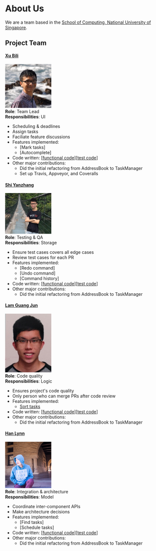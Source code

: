 # About Us

We are a team based in the [School of Computing, National University of Singapore](http://www.comp.nus.edu.sg).

## Project Team

#### [Xu Bili](http://github.com/xbili)
<img src="images/xbili.png" width="150"><br>
**Role**: Team Lead<br>
**Responsibilities**: UI
* Scheduling & deadlines
* Assign tasks
* Faciliate feature discussions<br>
* Features implemented:
   * [Mark tasks]
   * [Autocomplete]
* Code written: [[functional code](A0124368A.md)][[test code](A0124368A.md)]
* Other major contributions:
  * Did the initial refactoring from AddressBook to TaskManager
  * Set up Travis, Appveyor, and Coveralls 

#### [Shi Yanzhang](http://github.com/mynameisyz)
<img src="images/mynameisyz.png" width="150"><br>
**Role**: Testing & QA<br>
**Responsibilities**: Storage
* Ensure test cases covers all edge cases
* Review test cases for each PR<br>
* Features implemented:
   * [Redo command]
   * [Undo command]
   * [Command history]
* Code written: [[functional code](A0148087W.md)][[test code](A0148087W.md)]
* Other major contributions:
  * Did the initial refactoring from AddressBook to TaskManager


#### [Lam Guang Jun](http://github.com/gjlam95)
<img src="images/gjlam95.png" width="150"><br>
**Role**: Code quality<br>
**Responsibilities**: Logic
* Ensures project's code quality
* Only person who can merge PRs after code review<br>
* Features implemented:
   * [Sort tasks](https://github.com/CS2103JAN2017-W15-B3/main/blob/master/docs/UserGuide.md#24-sort-tasks--sort)
* Code written: [[functional code](A0148081H.md)][[test code](A0148081H.md)]
* Other major contributions:
  * Did the initial refactoring from AddressBook to TaskManager


#### [Han Lynn](http://github.com/hlynn93)
<img src="images/hlynn93.png" width="150"><br>
**Role**: Integration & architecture<br>
**Responsibilities**: Model
* Coordinate inter-component APIs
* Make architecture decisions<br>
* Features implemented:
   * [Find tasks]
   * [Schedule tasks]
* Code written: [[functional code](A0126345J.md)][[test code](A0126345J.md)]
* Other major contributions:
  * Did the initial refactoring from AddressBook to TaskManager

